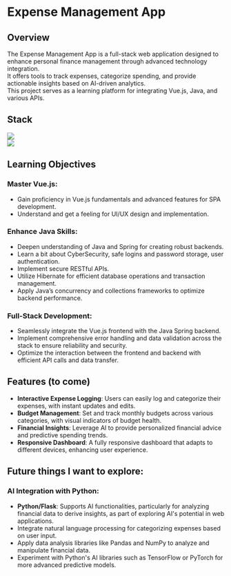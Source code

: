 # Expense Management App

## Overview

The Expense Management App is a full-stack web application designed to enhance personal finance management through advanced technology integration. <br>
It offers tools to track expenses, categorize spending, and provide actionable insights based on AI-driven analytics. <br>
This project serves as a learning platform for integrating Vue.js, Java, and various APIs.

## Stack

<p>
  <a href="#"><img src="https://skillicons.dev/icons?i=java,spring,hibernate"></a> <br>
  <a href="#"><img src="https://skillicons.dev/icons?i=vue,js,html,css"></a>
</p>

## Learning Objectives

### **Master Vue.js**: 
- Gain proficiency in Vue.js fundamentals and advanced features for SPA development.
- Understand and get a feeling for UI/UX design and implementation.

### **Enhance Java Skills**:
- Deepen understanding of Java and Spring for creating robust backends.
- Learn a bit about CyberSecurity, safe logins and password storage, user authentication.
- Implement secure RESTful APIs.
- Utilize Hibernate for efficient database operations and transaction management.
- Apply Java’s concurrency and collections frameworks to optimize backend performance.

### **Full-Stack Development**:
- Seamlessly integrate the Vue.js frontend with the Java Spring backend.
- Implement comprehensive error handling and data validation across the stack to ensure reliability and security.
- Optimize the interaction between the frontend and backend with efficient API calls and data transfer.


## Features (to come)

- **Interactive Expense Logging**: Users can easily log and categorize their expenses, with instant updates and edits.
- **Budget Management**: Set and track monthly budgets across various categories, with visual indicators of budget health.
- **Financial Insights**: Leverage AI to provide personalized financial advice and predictive spending trends.
- **Responsive Dashboard**: A fully responsive dashboard that adapts to different devices, enhancing user experience.

## Future things I want to explore:

### **AI Integration with Python**:
- **Python/Flask**: Supports AI functionalities, particularly for analyzing financial data to derive insights, as part of exploring AI's potential in web applications.
- Integrate natural language processing for categorizing expenses based on user input.
- Apply data analysis libraries like Pandas and NumPy to analyze and manipulate financial data.
- Experiment with Python's AI libraries such as TensorFlow or PyTorch for more advanced predictive models.

